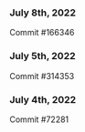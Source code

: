 ### July 8th, 2022

Commit #166346

### July 5th, 2022

Commit #314353


### July 4th, 2022

Commit #72281

